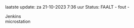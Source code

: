 laatste update: 
za 21-10-2023  7:36   uur 
Status: FAALT - fout - 
<div class="service R">Jenkins</div><div class="service Y">microstation</div>